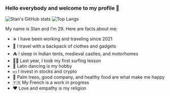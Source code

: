 ### Hello everybody and welcome to my profile 👋

![Stan's GitHub stats](https://github-readme-stats.vercel.app/api?username=stanyakimov&show_icons=true&theme=shadow_blue)
![Top Langs](https://github-readme-stats.vercel.app/api/top-langs?username=stanyakimov&layout=compact&langs_count=8&card_width=320)


My name is Stan and I’m 29. 
Here are facts about me:
- ✈️ I have been working and traveling since 2021
- 🎒 I travel with a backpack of clothes and gadgets
- ⛺️ I sleep in Indian tents, medieval castles, and motorhomes
- 🏄‍♂️ Last year, I took my first surfing lesson
- 💃 Latin dancing is my hobby
- 💵 I invest in stocks and crypto
- 🌴 Palm trees, good company, and healthy food are what make me happy
- 🇫🇷 My French is a work in progress
- ❤ Love and empathy is my religion 

<!--
- 🔭 I’m currently working on ...
- 🌱 I’m currently learning ...
- 👯 I’m looking to collaborate on projects in non-profit, volunteering and giving
- 🤔 I’m looking for help ...
- 💬 Ask me about ...
- 📫 How to reach me: stanyakimov@icloud.com
- 😄 Pronouns: ...
- ⚡ Fun fact: ...
--->
